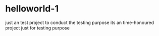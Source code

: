 # helloworld-1
just an test project to conduct the testing purpose
its an time-honoured project just for testing purpose
